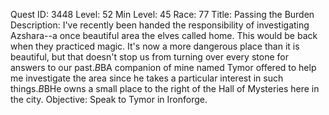 Quest ID: 3448
Level: 52
Min Level: 45
Race: 77
Title: Passing the Burden
Description: I've recently been handed the responsibility of investigating Azshara--a once beautiful area the elves called home. This would be back when they practiced magic. It's now a more dangerous place than it is beautiful, but that doesn't stop us from turning over every stone for answers to our past.$B$BA companion of mine named Tymor offered to help me investigate the area since he takes a particular interest in such things.$B$BHe owns a small place to the right of the Hall of Mysteries here in the city.
Objective: Speak to Tymor in Ironforge.
